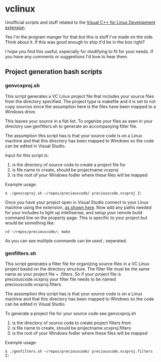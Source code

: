 # vclinux
Unofficial scripts and stuff related to the [Visual C++ for Linux Development extension](http://aka.ms/vslinux). 

Yes I'm the program manger for that but this is stuff I've made on the side. Think about it. If this was good enough to ship it'd be in the box right?

I hope you find this useful, especially for modifying to fit for your needs. If you have any comments or suggestions I'd love to hear them.

## Project generation bash scripts

### genvcxproj.sh
This script generates a VC Linux project file that includes your source files from the directory specified. The project type is makefile and it is set to not copy sources since the assumption here is the files have been mapped to a Windows drive.

This leaves your source in a flat list. To organize your files as seen in your directory use genfilters.sh to generate an accompanying filter file.

The assumption this script has is that your source code is on a Linux machine and that this directory has been mapped to Windows so the code can be edited in Visual Studio.

Input for this script is:
1. is the directory of source code to create a project file for
2. is file name to create, should be projectname.vcxproj
3. is the root of your Windows fodler where these files will be mapped

Example usage:
```
$ ./genvcxproj.sh ~/repos/preciouscode/ preciouscode.vcxproj Z:
```

Once you have your project open in Visual Studio connect to your Linux machine using the extension, [as shown here](https://blogs.msdn.microsoft.com/vcblog/2016/03/30/visual-c-for-linux-development/#consoleapp).
Now add any paths needed for your includes to light up intellisense, and setup your remote build command line on the property page. This is specific to your project but would be something like:
```
cd ~/repos/preciouscode/; make
```
As you can see multiple commands can be used ; seperated.

### genfilters.sh
This script generates a filter file for organizing source files in a VC Linux project based on the directory structure. The filter file must be the same name as your project file + .filters. So if your project file is preciouscode.vcxproj your filter file needs to be named preciouscode.vcxproj.filters. 

The assumption this script has is that your source code is on a Linux machine and that this directory has been mapped to Windows so the code can be edited in Visual Studio.

To generate a project file for your source code see genvcxproj.sh

1. is the directory of source code to create project filters from
2. is file name to create, should be projectname.vcxproj.filters
3. is the root of your Windows fodler where these files will be mapped


Example usage:
```
$ ./genfilters.sh ~/repos/preciouscode/ preciouscode.vcxproj.filters Z:
```
